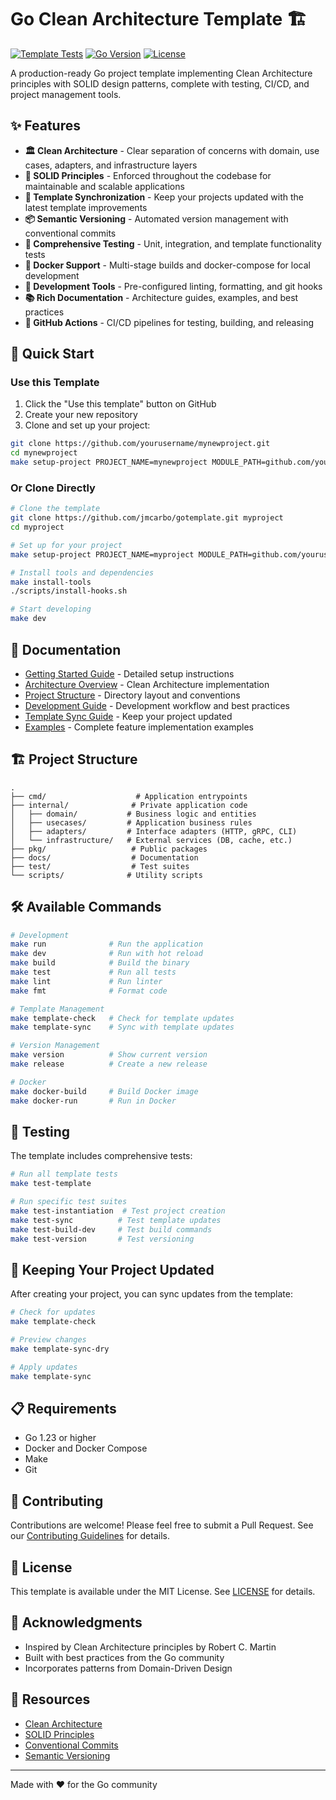 # Go Clean Architecture Template 🏗️

[![Template Tests](https://github.com/jmcarbo/gotemplate/actions/workflows/template-tests.yml/badge.svg)](https://github.com/jmcarbo/gotemplate/actions/workflows/template-tests.yml)
[![Go Version](https://img.shields.io/badge/Go-1.23-blue.svg)](https://golang.org/doc/go1.23)
[![License](https://img.shields.io/badge/license-MIT-green.svg)](LICENSE)

A production-ready Go project template implementing Clean Architecture principles with SOLID design patterns, complete with testing, CI/CD, and project management tools.

## ✨ Features

- **🏛️ Clean Architecture** - Clear separation of concerns with domain, use cases, adapters, and infrastructure layers
- **💎 SOLID Principles** - Enforced throughout the codebase for maintainable and scalable applications
- **🔄 Template Synchronization** - Keep your projects updated with the latest template improvements
- **📦 Semantic Versioning** - Automated version management with conventional commits
- **🧪 Comprehensive Testing** - Unit, integration, and template functionality tests
- **🐳 Docker Support** - Multi-stage builds and docker-compose for local development
- **🔧 Development Tools** - Pre-configured linting, formatting, and git hooks
- **📚 Rich Documentation** - Architecture guides, examples, and best practices
- **🤖 GitHub Actions** - CI/CD pipelines for testing, building, and releasing

## 🚀 Quick Start

### Use this Template

1. Click the "Use this template" button on GitHub
2. Create your new repository
3. Clone and set up your project:

```bash
git clone https://github.com/yourusername/mynewproject.git
cd mynewproject
make setup-project PROJECT_NAME=mynewproject MODULE_PATH=github.com/yourusername/mynewproject
```

### Or Clone Directly

```bash
# Clone the template
git clone https://github.com/jmcarbo/gotemplate.git myproject
cd myproject

# Set up for your project
make setup-project PROJECT_NAME=myproject MODULE_PATH=github.com/yourusername/myproject

# Install tools and dependencies
make install-tools
./scripts/install-hooks.sh

# Start developing
make dev
```

## 📖 Documentation

- [Getting Started Guide](docs/getting-started.md) - Detailed setup instructions
- [Architecture Overview](docs/architecture.md) - Clean Architecture implementation
- [Project Structure](docs/project-structure.md) - Directory layout and conventions
- [Development Guide](docs/development.md) - Development workflow and best practices
- [Template Sync Guide](docs/template-sync.md) - Keep your project updated
- [Examples](docs/examples.md) - Complete feature implementation examples

## 🏗️ Project Structure

```
.
├── cmd/                    # Application entrypoints
├── internal/              # Private application code
│   ├── domain/           # Business logic and entities
│   ├── usecases/         # Application business rules
│   ├── adapters/         # Interface adapters (HTTP, gRPC, CLI)
│   └── infrastructure/   # External services (DB, cache, etc.)
├── pkg/                   # Public packages
├── docs/                  # Documentation
├── test/                  # Test suites
└── scripts/              # Utility scripts
```

## 🛠️ Available Commands

```bash
# Development
make run              # Run the application
make dev              # Run with hot reload
make build            # Build the binary
make test             # Run all tests
make lint             # Run linter
make fmt              # Format code

# Template Management
make template-check   # Check for template updates
make template-sync    # Sync with template updates

# Version Management
make version          # Show current version
make release          # Create a new release

# Docker
make docker-build     # Build Docker image
make docker-run       # Run in Docker
```

## 🧪 Testing

The template includes comprehensive tests:

```bash
# Run all template tests
make test-template

# Run specific test suites
make test-instantiation  # Test project creation
make test-sync          # Test template updates
make test-build-dev     # Test build commands
make test-version       # Test versioning
```

## 🔄 Keeping Your Project Updated

After creating your project, you can sync updates from the template:

```bash
# Check for updates
make template-check

# Preview changes
make template-sync-dry

# Apply updates
make template-sync
```

## 📋 Requirements

- Go 1.23 or higher
- Docker and Docker Compose
- Make
- Git

## 🤝 Contributing

Contributions are welcome! Please feel free to submit a Pull Request. See our [Contributing Guidelines](CONTRIBUTING.md) for details.

## 📄 License

This template is available under the MIT License. See [LICENSE](LICENSE) for details.

## 🙏 Acknowledgments

- Inspired by Clean Architecture principles by Robert C. Martin
- Built with best practices from the Go community
- Incorporates patterns from Domain-Driven Design

## 🔗 Resources

- [Clean Architecture](https://blog.cleancoder.com/uncle-bob/2012/08/13/the-clean-architecture.html)
- [SOLID Principles](https://en.wikipedia.org/wiki/SOLID)
- [Conventional Commits](https://www.conventionalcommits.org/)
- [Semantic Versioning](https://semver.org/)

---

Made with ❤️ for the Go community